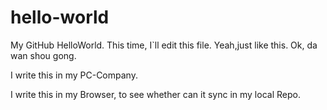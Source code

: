 # hello-world
My GitHub HelloWorld.
This time, I`ll edit this file.
Yeah,just like this.
Ok, da wan shou gong.


I write this in my PC-Company.

I write this in my Browser, to see whether can it sync in my local Repo.

